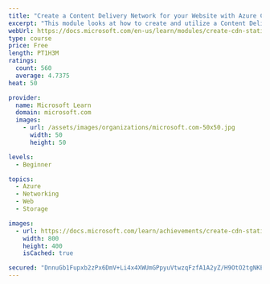 ```yaml
---
title: "Create a Content Delivery Network for your Website with Azure CDN and Blob Services"
excerpt: "This module looks at how to create and utilize a Content Delivery Network (CDN) within Azure to host commonly used assets, such as images in a website. The module covers Azure CDN rather than third-party integrations, and deals with using Blob Storage as an underlying storage model for stable or non-volatile data."
webUrl: https://docs.microsoft.com/en-us/learn/modules/create-cdn-static-resources-blob-storage/
type: course
price: Free
length: PT1H3M
ratings:
  count: 560
  average: 4.7375
heat: 50

provider:
  name: Microsoft Learn
  domain: microsoft.com
  images:
    - url: /assets/images/organizations/microsoft.com-50x50.jpg
      width: 50
      height: 50

levels:
  - Beginner

topics:
  - Azure
  - Networking
  - Web
  - Storage

images:
  - url: https://docs.microsoft.com/learn/achievements/create-cdn-static-resources-blob-storage-social.png
    width: 800
    height: 400
    isCached: true

secured: "DnnuGb1Fupxb2zPx6DmV+Li4x4XWUmGPpyuVtwzqFzfA1A2yZ/H9OtO2tgNKE6mQHFzPJYEp5oq1S8KxLUZo3LtJCPTxWX+cXv1anhtvIHS0xyeD32Pp4WBeHGuxaNuuF3noFNu4MFOXp2AQb7bdBxGpXstmuTfdKhtm38E3ClOKlAtGJN+OaUqtR53Rq86SbXSvxkW9InwB/f3PjQ0nH/gFrKR2NZ9r56WzxZabkx1RihSh27VKVbnZtwqoP5EJoC92N78geDCSXMbCN3k3ROMVE0hF50b9U0YS2wFqZ3iIexy9S1Uk4Ge264js0cv1V6PpV2IbcQlpDkRFX4FfD57VbcnM1eUKuMfv1pfX+ZE3XN148URFu2xcTbUkgeyohpJb44bqBZWf7yPTas4yiEEmVBzzEuRxEUP+Q/QWLPs=;DEf4l/sp+aO1+J8Jn5HPPg=="
---
```


